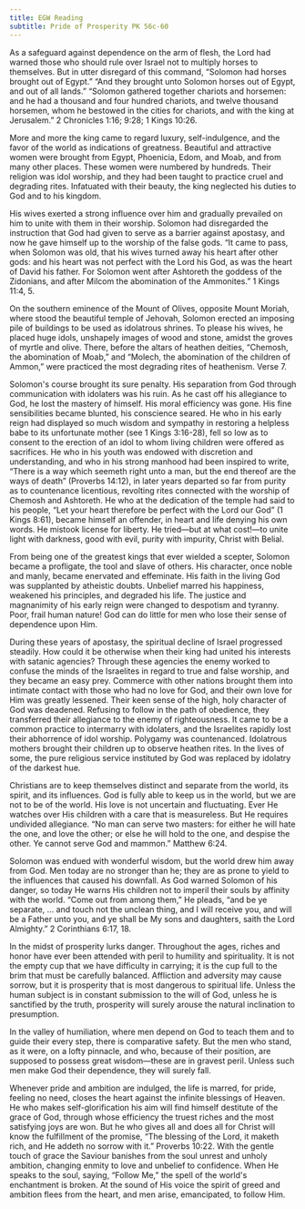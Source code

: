 ```yaml
---
title: EGW Reading
subtitle: Pride of Prosperity PK 56c-60
---
```


As a safeguard against dependence on the arm of flesh, the Lord had warned those who should rule over Israel not to multiply horses to themselves. But in utter disregard of this command, “Solomon had horses brought out of Egypt.” “And they brought unto Solomon horses out of Egypt, and out of all lands.” “Solomon gathered together chariots and horsemen: and he had a thousand and four hundred chariots, and twelve thousand horsemen, whom he bestowed in the cities for chariots, and with the king at Jerusalem.” 2 Chronicles 1:16; 9:28; 1 Kings 10:26.

More and more the king came to regard luxury, self-indulgence, and the favor of the world as indications of greatness. Beautiful and attractive women were brought from Egypt, Phoenicia, Edom, and Moab, and from many other places. These women were numbered by hundreds. Their religion was idol worship, and they had been taught to practice cruel and degrading rites. Infatuated with their beauty, the king neglected his duties to God and to his kingdom.

His wives exerted a strong influence over him and gradually prevailed on him to unite with them in their worship. Solomon had disregarded the instruction that God had given to serve as a barrier against apostasy, and now he gave himself up to the worship of the false gods. “It came to pass, when Solomon was old, that his wives turned away his heart after other gods: and his heart was not perfect with the Lord his God, as was the heart of David his father. For Solomon went after Ashtoreth the goddess of the Zidonians, and after Milcom the abomination of the Ammonites.” 1 Kings 11:4, 5.

On the southern eminence of the Mount of Olives, opposite Mount Moriah, where stood the beautiful temple of Jehovah, Solomon erected an imposing pile of buildings to be used as idolatrous shrines. To please his wives, he placed huge idols, unshapely images of wood and stone, amidst the groves of myrtle and olive. There, before the altars of heathen deities, “Chemosh, the abomination of Moab,” and “Molech, the abomination of the children of Ammon,” were practiced the most degrading rites of heathenism. Verse 7.

Solomon's course brought its sure penalty. His separation from God through communication with idolaters was his ruin. As he cast off his allegiance to God, he lost the mastery of himself. His moral efficiency was gone. His fine sensibilities became blunted, his conscience seared. He who in his early reign had displayed so much wisdom and sympathy in restoring a helpless babe to its unfortunate mother (see 1 Kings 3:16-28), fell so low as to consent to the erection of an idol to whom living children were offered as sacrifices. He who in his youth was endowed with discretion and understanding, and who in his strong manhood had been inspired to write, “There is a way which seemeth right unto a man, but the end thereof are the ways of death” (Proverbs 14:12), in later years departed so far from purity as to countenance licentious, revolting rites connected with the worship of Chemosh and Ashtoreth. He who at the dedication of the temple had said to his people, “Let your heart therefore be perfect with the Lord our God” (1 Kings 8:61), became himself an offender, in heart and life denying his own words. He mistook license for liberty. He tried—but at what cost!—to unite light with darkness, good with evil, purity with impurity, Christ with Belial.

From being one of the greatest kings that ever wielded a scepter, Solomon became a profligate, the tool and slave of others. His character, once noble and manly, became enervated and effeminate. His faith in the living God was supplanted by atheistic doubts. Unbelief marred his happiness, weakened his principles, and degraded his life. The justice and magnanimity of his early reign were changed to despotism and tyranny. Poor, frail human nature! God can do little for men who lose their sense of dependence upon Him.

During these years of apostasy, the spiritual decline of Israel progressed steadily. How could it be otherwise when their king had united his interests with satanic agencies? Through these agencies the enemy worked to confuse the minds of the Israelites in regard to true and false worship, and they became an easy prey. Commerce with other nations brought them into intimate contact with those who had no love for God, and their own love for Him was greatly lessened. Their keen sense of the high, holy character of God was deadened. Refusing to follow in the path of obedience, they transferred their allegiance to the enemy of righteousness. It came to be a common practice to intermarry with idolaters, and the Israelites rapidly lost their abhorrence of idol worship. Polygamy was countenanced. Idolatrous mothers brought their children up to observe heathen rites. In the lives of some, the pure religious service instituted by God was replaced by idolatry of the darkest hue.

Christians are to keep themselves distinct and separate from the world, its spirit, and its influences. God is fully able to keep us in the world, but we are not to be of the world. His love is not uncertain and fluctuating. Ever He watches over His children with a care that is measureless. But He requires undivided allegiance. “No man can serve two masters: for either he will hate the one, and love the other; or else he will hold to the one, and despise the other. Ye cannot serve God and mammon.” Matthew 6:24.

Solomon was endued with wonderful wisdom, but the world drew him away from God. Men today are no stronger than he; they are as prone to yield to the influences that caused his downfall. As God warned Solomon of his danger, so today He warns His children not to imperil their souls by affinity with the world. “Come out from among them,” He pleads, “and be ye separate, ... and touch not the unclean thing, and I will receive you, and will be a Father unto you, and ye shall be My sons and daughters, saith the Lord Almighty.” 2 Corinthians 6:17, 18.

In the midst of prosperity lurks danger. Throughout the ages, riches and honor have ever been attended with peril to humility and spirituality. It is not the empty cup that we have difficulty in carrying; it is the cup full to the brim that must be carefully balanced. Affliction and adversity may cause sorrow, but it is prosperity that is most dangerous to spiritual life. Unless the human subject is in constant submission to the will of God, unless he is sanctified by the truth, prosperity will surely arouse the natural inclination to presumption.

In the valley of humiliation, where men depend on God to teach them and to guide their every step, there is comparative safety. But the men who stand, as it were, on a lofty pinnacle, and who, because of their position, are supposed to possess great wisdom—these are in gravest peril. Unless such men make God their dependence, they will surely fall.

Whenever pride and ambition are indulged, the life is marred, for pride, feeling no need, closes the heart against the infinite blessings of Heaven. He who makes self-glorification his aim will find himself destitute of the grace of God, through whose efficiency the truest riches and the most satisfying joys are won. But he who gives all and does all for Christ will know the fulfillment of the promise, “The blessing of the Lord, it maketh rich, and He addeth no sorrow with it.” Proverbs 10:22. With the gentle touch of grace the Saviour banishes from the soul unrest and unholy ambition, changing enmity to love and unbelief to confidence. When He speaks to the soul, saying, “Follow Me,” the spell of the world's enchantment is broken. At the sound of His voice the spirit of greed and ambition flees from the heart, and men arise, emancipated, to follow Him.